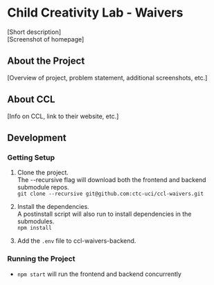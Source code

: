 # Child Creativity Lab - Waivers
[Short description]  
[Screenshot of homepage]

## About the Project
[Overview of project, problem statement, additional screenshots, etc.]

## About CCL
[Info on CCL, link to their website, etc.]

## Development 
### Getting Setup
1. Clone the project.  
The --recursive flag will download both the frontend and backend submodule repos.  
`git clone --recursive git@github.com:ctc-uci/ccl-waivers.git`

2. Install the dependencies.  
A postinstall script will also run to install dependencies in the submodules.  
`npm install`

3. Add the `.env` file to ccl-waivers-backend.

### Running the Project
- `npm start` will run the frontend and backend concurrently
